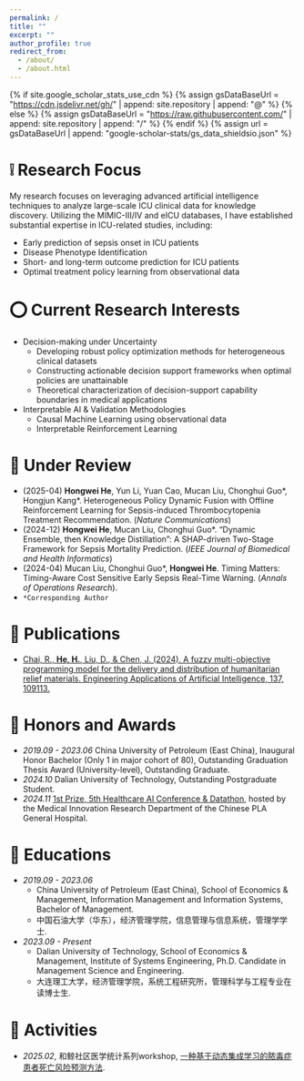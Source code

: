 ```yaml
---
permalink: /
title: ""
excerpt: ""
author_profile: true
redirect_from: 
  - /about/
  - /about.html
---
```


{% if site.google_scholar_stats_use_cdn %}
{% assign gsDataBaseUrl = "https://cdn.jsdelivr.net/gh/" | append: site.repository | append: "@" %}
{% else %}
{% assign gsDataBaseUrl = "https://raw.githubusercontent.com/" | append: site.repository | append: "/" %}
{% endif %}
{% assign url = gsDataBaseUrl | append: "google-scholar-stats/gs_data_shieldsio.json" %}

<span class='anchor' id='about-me'></span>

# ❕ Research Focus
My research focuses on leveraging advanced artificial intelligence techniques to analyze large-scale ICU clinical data for knowledge discovery. Utilizing the MIMIC-III/IV and eICU databases, I have established substantial expertise in ICU-related studies, including:
- Early prediction of sepsis onset in ICU patients
- Disease Phenotype Identification
- Short- and long-term outcome prediction for ICU patients
- Optimal treatment policy learning from observational data


# ⭕ Current Research Interests
- Decision-making under Uncertainty
  - Developing robust policy optimization methods for heterogeneous clinical datasets
  - Constructing actionable decision support frameworks when optimal policies are unattainable 
  - Theoretical characterization of decision-support capability boundaries in medical applications
- Interpretable AI & Validation Methodologies
  - Causal Machine Learning using observational data
  - Interpretable Reinforcement Learning 


# 💬 Under Review
- (2025-04) **Hongwei He**, Yun Li, Yuan Cao, Mucan Liu, Chonghui Guo*, Hongjun Kang*. Heterogeneous Policy Dynamic Fusion with Offline Reinforcement Learning for Sepsis-induced Thrombocytopenia Treatment Recommendation. (_Nature Communications_)  
- (2024-12) **Hongwei He**, Mucan Liu, Chonghui Guo*. “Dynamic Ensemble, then Knowledge Distillation”: A SHAP-driven Two-Stage Framework for Sepsis Mortality Prediction. (_IEEE Journal of Biomedical and Health Informatics_)  
- (2024-04) Mucan Liu, Chonghui Guo*, **Hongwei He**. Timing Matters: Timing-Aware Cost Sensitive Early Sepsis Real-Time Warning. (_Annals of Operations Research_). 
- `*Corresponding Author`


# 📝 Publications
- [Chai, R., **He, H.**, Liu, D., & Chen, J. (2024). A fuzzy multi-objective programming model for the delivery and distribution of humanitarian relief materials. Engineering Applications of Artificial Intelligence, 137, 109113.](https://www.sciencedirect.com/science/article/abs/pii/S0952197624012715)


# 🥇 Honors and Awards
- *2019.09 - 2023.06* China University of Petroleum (East China), Inaugural Honor Bachelor (Only 1 in major cohort of 80), Outstanding Graduation Thesis Award (University-level), Outstanding Graduate.
- *2024.10* Dalian University of Technology, Outstanding Postgraduate Student.
- *2024.11* [1st Prize, 5th Healthcare AI Conference & Datathon](https://ai.heywhale.com/article/354.html), hosted by the Medical Innovation Research Department of the Chinese PLA General Hospital.


# 📖 Educations
- *2019.09 - 2023.06*
  - China University of Petroleum (East China), School of Economics & Management, Information Management and Information Systems, Bachelor of Management. 
  - 中国石油大学（华东），经济管理学院，信息管理与信息系统，管理学学士. 
- *2023.09 - Present*
  - Dalian University of Technology, School of Economics & Management, Institute of Systems Engineering, Ph.D. Candidate in Management Science and Engineering. 
  - 大连理工大学，经济管理学院，系统工程研究所，管理科学与工程专业在读博士生. 


# 🚀 Activities
- *2025.02*, 和鲸社区医学统计系列workshop, [一种基于动态集成学习的脓毒症患者死亡风险预测方法](https://www.heywhale.com/org/task_60126ee3301534003a944773/workspace/task).
